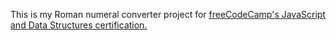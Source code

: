 This is my Roman numeral converter project for [freeCodeCamp's JavaScript and Data Structures certification.](https://www.freecodecamp.org/learn/javascript-algorithms-and-data-structures-v8/build-a-roman-numeral-converter-project/build-a-roman-numeral-converter)
